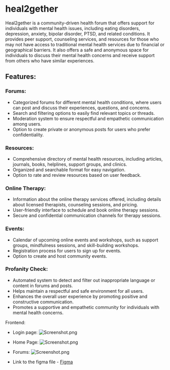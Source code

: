 # heal2gether

Heal2gether is a community-driven health forum that offers support for individuals with mental health issues, including eating disorders, depression, anxiety, bipolar disorder, PTSD, and related conditions. It provides peer support, counseling services, and resources for those who may not have access to traditional mental health services due to financial or geographical barriers. It also offers a safe and anonymous space for individuals to discuss their mental health concerns and receive support from others who have similar experiences.

## Features:

### Forums:
- Categorized forums for different mental health conditions, where users can post and discuss their experiences, questions, and concerns.
- Search and filtering options to easily find relevant topics or threads.
- Moderation system to ensure respectful and empathetic communication among users.
- Option to create private or anonymous posts for users who prefer confidentiality.

### Resources:
- Comprehensive directory of mental health resources, including articles, journals, books, helplines, support groups, and clinics.
- Organized and searchable format for easy navigation.
- Option to rate and review resources based on user feedback.

### Online Therapy:
- Information about the online therapy services offered, including details about licensed therapists, counseling sessions, and pricing.
- User-friendly interface to schedule and book online therapy sessions.
- Secure and confidential communication channels for therapy sessions.

### Events:
- Calendar of upcoming online events and workshops, such as support groups, mindfulness sessions, and skill-building workshops.
- Registration process for users to sign up for events.
- Option to create and host community events.

### Profanity Check:
- Automated system to detect and filter out inappropriate language or content in forums and posts.
- Helps maintain a respectful and safe environment for all users.
- Enhances the overall user experience by promoting positive and constructive communication.
- Promotes a supportive and empathetic community for individuals with mental health concerns.

Frontend:
- Login page:
![Screenshot.png](https://github.com/sanya-mahajan/heal2gether/blob/main/frontend/src/assets/LoginPage.png)

- Home Page:
![Screenshot.png](https://github.com/sanya-mahajan/heal2gether/blob/main/frontend/src/assets/HomePage.png)

- Forums:
![Screenshot.png](https://github.com/sanya-mahajan/heal2gether/blob/main/frontend/src/assets/Forum.png)

- Link to the figma file - [Figma](https://www.figma.com/file/zgoDXeXWtxTxRpzjDDYP0G/Untitled?t=7NB3ySIHSrsGUHpJ-6)
